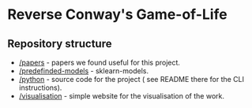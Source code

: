 # Reverse Conway's Game-of-Life

## Repository structure 
* [/papers](https://github.com/kirylvolkau/game-of-life/tree/main/papers) - papers we found useful for this project.
* [/predefinded-models](https://github.com/kirylvolkau/game-of-life/tree/main/predefined-models) - sklearn-models.
* [/python](https://github.com/kirylvolkau/game-of-life/tree/main/python) - source code for the project ( see README there for the CLI instructions).
* [/visualisation](https://github.com/kirylvolkau/game-of-life/tree/main/visualization) - simple website for the visualisation of the work.
